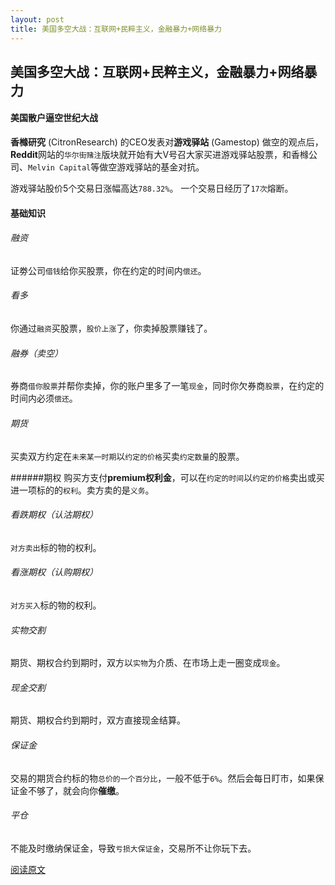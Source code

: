 ```yaml
---
layout: post
title: 美国多空大战：互联网+民粹主义，金融暴力+网络暴力
---
```

## 美国多空大战：互联网+民粹主义，金融暴力+网络暴力

#### 美国散户逼空世纪大战

**香橼研究** (CitronResearch) 的CEO发表对**游戏驿站** (Gamestop) 做空的观点后，**Reddit**网站的`华尔街赌注`版块就开始有大V号召大家买进游戏驿站股票，和香橼公司、`Melvin Capital`等做空游戏驿站的基金对抗。

游戏驿站股价5个交易日涨幅高达`788.32%`。 一个交易日经历了`17次`熔断。

#### 基础知识
###### 融资
证劵公司`借钱`给你买股票，你在约定的时间内`偿还`。

###### 看多
你通过`融资`买股票，`股价上涨`了，你卖掉股票赚钱了。

###### 融券（卖空）
券商`借你股票`并帮你卖掉，你的账户里多了一笔`现金`，同时你欠券商`股票`，在约定的时间内必须`偿还`。

###### 期货
买卖双方约定在`未来某一时期`以`约定的价格`买卖`约定数量`的股票。

######期权
购买方支付**premium权利金**，可以在`约定的时间`以`约定的价格`卖出或买进一项标的的`权利`。卖方卖的是`义务`。

###### 看跌期权（认沽期权）
`对方卖出`标的物的权利。

###### 看涨期权（认购期权）
`对方买入`标的物的权利。

###### 实物交割
期货、期权合约到期时，双方以`实物`为介质、在市场上走一圈变成`现金`。

###### 现金交割
期货、期权合约到期时，双方直接现金结算。

###### 保证金
交易的期货合约标的物`总价的一个百分比`，一般不低于`6%`。然后会每日盯市，如果保证金不够了，就会向你**催缴**。

###### 平仓
不能及时缴纳保证金，导致`亏损大保证金`，交易所不让你玩下去。



[阅读原文](https://mp.weixin.qq.com/s/pBTIxIrdvZRQt8CtHrWhSg)